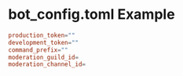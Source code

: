# bot_config.toml Example
```TOML
production_token=""
development_token=""
command_prefix=""
moderation_guild_id=
moderation_channel_id=
```
